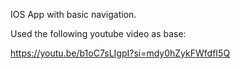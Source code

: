 IOS App with basic navigation.

Used the following youtube video as base:

https://youtu.be/b1oC7sLIgpI?si=mdy0hZykFWfdfI5Q
